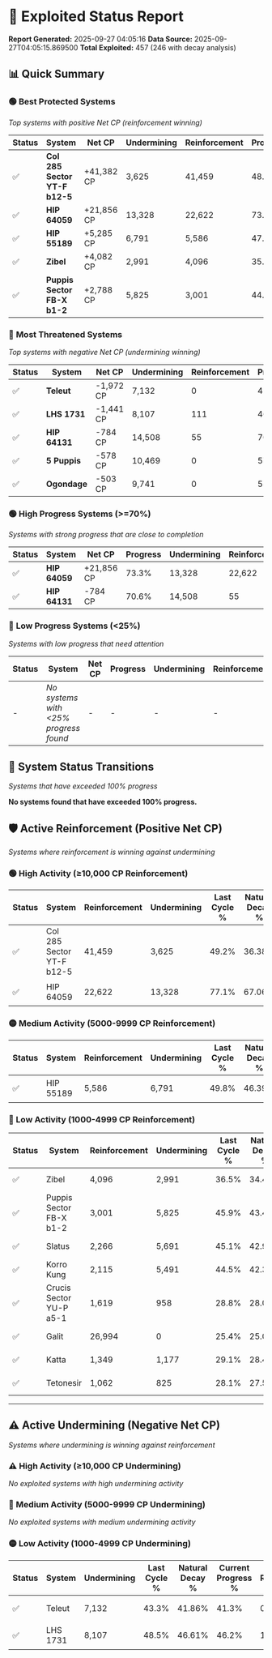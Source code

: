 # 🌟 Exploited Status Report

**Report Generated:** 2025-09-27 04:05:16
**Data Source:** 2025-09-27T04:05:15.869500
**Total Exploited:** 457 (246 with decay analysis)

## 📊 Quick Summary

### 🟢 **Best Protected Systems**
*Top systems with positive Net CP (reinforcement winning)*

| Status | System | Net CP | Undermining | Reinforcement | Progress |
|--------|--------|--------|-------------|---------------|----------|
| ✅ | **Col 285 Sector YT-F b12-5** | +41,382 CP | 3,625 | 41,459 | 48.2% |
| ✅ | **HIP 64059** | +21,856 CP | 13,328 | 22,622 | 73.3% |
| ✅ | **HIP 55189** | +5,285 CP | 6,791 | 5,586 | 47.9% |
| ✅ | **Zibel** | +4,082 CP | 2,991 | 4,096 | 35.6% |
| ✅ | **Puppis Sector FB-X b1-2** | +2,788 CP | 5,825 | 3,001 | 44.2% |

### 🔴 **Most Threatened Systems**
*Top systems with negative Net CP (undermining winning)*

| Status | System | Net CP | Undermining | Reinforcement | Progress |
|--------|--------|--------|-------------|---------------|----------|
| ✅ | **Teleut** | -1,972 CP | 7,132 | 0 | 41.3% |
| ✅ | **LHS 1731** | -1,441 CP | 8,107 | 111 | 46.2% |
| ✅ | **HIP 64131** | -784 CP | 14,508 | 55 | 70.6% |
| ✅ | **5 Puppis** | -578 CP | 10,469 | 0 | 57.8% |
| ✅ | **Ogondage** | -503 CP | 9,741 | 0 | 55.6% |

### 🟢 **High Progress Systems (>=70%)**
*Systems with strong progress that are close to completion*

| Status | System | Net CP | Progress | Undermining | Reinforcement |
|--------|--------|--------|----------|-------------|---------------|
| ✅ | **HIP 64059** | +21,856 CP | 73.3% | 13,328 | 22,622 |
| ✅ | **HIP 64131** | -784 CP | 70.6% | 14,508 | 55 |

### 🔴 **Low Progress Systems (<25%)**
*Systems with low progress that need attention*

| Status | System | Net CP | Progress | Undermining | Reinforcement |
|--------|--------|--------|----------|-------------|---------------|
| - | *No systems with <25% progress found* | - | - | - | - |
## 🔄 System Status Transitions
*Systems that have exceeded 100% progress*

**No systems found that have exceeded 100% progress.**

## 🛡️ Active Reinforcement (Positive Net CP)
*Systems where reinforcement is winning against undermining*

### 🟢 High Activity (≥10,000 CP Reinforcement)

| Status | System | Reinforcement | Undermining | Last Cycle % | Natural Decay % | Current Progress % | Current CP | Net CP | Activity |
|--------|--------|---------------|-------------|--------------|-----------------|-------------------|------------|--------|----------|
| ✅ | Col 285 Sector YT-F b12-5 | 41,459 | 3,625 | 49.2% | 36.38% | 48.2% | 168,700 | +41,382 | 🟢 High Reinforcement |
| ✅ | HIP 64059 | 22,622 | 13,328 | 77.1% | 67.06% | 73.3% | 256,550 | +21,856 | 🟢 High Reinforcement |

### 🟡 Medium Activity (5000-9999 CP Reinforcement)

| Status | System | Reinforcement | Undermining | Last Cycle % | Natural Decay % | Current Progress % | Current CP | Net CP | Activity |
|--------|--------|---------------|-------------|--------------|-----------------|-------------------|------------|--------|----------|
| ✅ | HIP 55189 | 5,586 | 6,791 | 49.8% | 46.39% | 47.9% | 167,650 | +5,285 | 🟡 Medium Reinforcement |

### 🔴 Low Activity (1000-4999 CP Reinforcement)

| Status | System | Reinforcement | Undermining | Last Cycle % | Natural Decay % | Current Progress % | Current CP | Net CP | Activity |
|--------|--------|---------------|-------------|--------------|-----------------|-------------------|------------|--------|----------|
| ✅ | Zibel | 4,096 | 2,991 | 36.5% | 34.43% | 35.6% | 124,600 | +4,082 | 🔵 Low Reinforcement |
| ✅ | Puppis Sector FB-X b1-2 | 3,001 | 5,825 | 45.9% | 43.40% | 44.2% | 154,700 | +2,788 | 🔵 Low Reinforcement |
| ✅ | Slatus | 2,266 | 5,691 | 45.1% | 42.92% | 43.5% | 152,250 | +2,044 | 🔵 Low Reinforcement |
| ✅ | Korro Kung | 2,115 | 5,491 | 44.5% | 42.35% | 42.9% | 150,150 | +1,927 | 🔵 Low Reinforcement |
| ✅ | Crucis Sector YU-P a5-1 | 1,619 | 958 | 28.8% | 28.00% | 28.5% | 99,749 | +1,748 | 🔵 Low Reinforcement |
| ✅ | Galit | 26,994 | 0 | 25.4% | 25.00% | 25.4% | 88,900 | +1,400 | 🔵 Low Reinforcement |
| ✅ | Katta | 1,349 | 1,177 | 29.1% | 28.41% | 28.8% | 100,800 | +1,378 | 🔵 Low Reinforcement |
| ✅ | Tetonesir | 1,062 | 825 | 28.1% | 27.56% | 27.9% | 97,649 | +1,194 | 🔵 Low Reinforcement |


---

## ⚠️ Active Undermining (Negative Net CP)
*Systems where undermining is winning against reinforcement*

### ⚠️ High Activity (≥10,000 CP Undermining)

*No exploited systems with high undermining activity*

### 🔶 Medium Activity (5000-9999 CP Undermining)

*No exploited systems with medium undermining activity*

### 🟡 Low Activity (1000-4999 CP Undermining)

| Status | System | Undermining | Last Cycle % | Natural Decay % | Current Progress % | Reinforcement | Current CP | Net CP | Activity |
|--------|--------|-------------|--------------|-----------------|-------------------|---------------|------------|--------|----------|
| ✅ | Teleut | 7,132 | 43.3% | 41.86% | 41.3% | 0 | 144,550 | -1,972 | 🟡 Low Undermining |
| ✅ | LHS 1731 | 8,107 | 48.5% | 46.61% | 46.2% | 111 | 161,700 | -1,441 | 🟡 Low Undermining |
